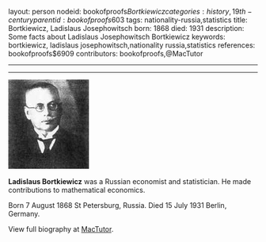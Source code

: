 layout: person
nodeid: bookofproofs$Bortkiewicz
categories: history,19th-century
parentid: bookofproofs$603
tags: nationality-russia,statistics
title: Bortkiewicz, Ladislaus Josephowitsch
born: 1868
died: 1931
description: Some facts about Ladislaus Josephowitsch Bortkiewicz
keywords: bortkiewicz, ladislaus josephowitsch,nationality russia,statistics
references: bookofproofs$6909
contributors: bookofproofs,@MacTutor

---


---

![Bortkiewicz.jpg](https://github.com/bookofproofs/bookofproofs.github.io/blob/main/_sources/_assets/images/portraits/Bortkiewicz.jpg?raw=true)

**Ladislaus Bortkiewicz**  was a Russian economist and statistician. He made contributions to mathematical economics.

Born 7 August 1868 St Petersburg, Russia. Died 15 July 1931 Berlin, Germany.


View full biography at [MacTutor](https://mathshistory.st-andrews.ac.uk/Biographies/Bortkiewicz/).